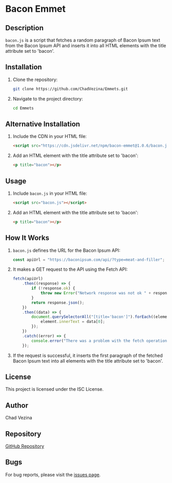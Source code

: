 # Bacon Emmet

## Description

`bacon.js` is a script that fetches a random paragraph of Bacon Ipsum text from the Bacon Ipsum API and inserts it into all HTML elements with the title attribute set to 'bacon'.

## Installation

1. Clone the repository:
    ```sh
    git clone https://github.com/ChadVezina/Emmets.git
    ```
2. Navigate to the project directory:
    ```sh
    cd Emmets
    ```
## Alternative Installation

1. Include the CDN in your HTML file:
   ```html
   <script src="https://cdn.jsdelivr.net/npm/bacon-emmet@1.0.6/bacon.js"></script>
   ```
2. Add an HTML element with the title attribute set to 'bacon':
    ```html
    <p title="bacon"></p>
    ```
   
## Usage

1. Include `bacon.js` in your HTML file:
    ```html
    <script src="bacon.js"></script>
    ```
2. Add an HTML element with the title attribute set to 'bacon':
    ```html
    <p title="bacon"></p>
    ```

## How It Works

1. `bacon.js` defines the URL for the Bacon Ipsum API:
    ```js
    const apiUrl = "https://baconipsum.com/api/?type=meat-and-filler";
    ```
2. It makes a GET request to the API using the Fetch API:
    ```js
    fetch(apiUrl)
        .then((response) => {
            if (!response.ok) {
                throw new Error("Network response was not ok " + response.statusText);
            }
            return response.json();
        })
        .then((data) => {
            document.querySelectorAll("[title='bacon']").forEach((element) => {
                element.innerText = data[0];
            });
        })
        .catch((error) => {
            console.error("There was a problem with the fetch operation:", error);
        });
    ```
3. If the request is successful, it inserts the first paragraph of the fetched Bacon Ipsum text into all elements with the title attribute set to 'bacon'.

## License

This project is licensed under the ISC License.

## Author

Chad Vezina

## Repository

[GitHub Repository](https://github.com/ChadVezina/Emmets)

## Bugs

For bug reports, please visit the [issues page](https://github.com/ChadVezina/Emmets/issues).

